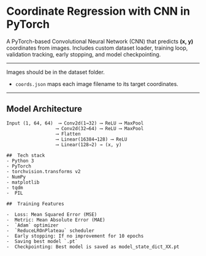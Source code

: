 #  Coordinate Regression with CNN in PyTorch

A PyTorch-based Convolutional Neural Network (CNN) that predicts **(x, y)** coordinates from images. Includes custom dataset loader, training loop, validation tracking, early stopping, and model checkpointing.

---

Images should be in the dataset folder.
- `coords.json` maps each image filename to its target coordinates.

---

##  Model Architecture

```text
Input (1, 64, 64)  ⟶ Conv2d(1→32) ⟶ ReLU ⟶ MaxPool
                  ⟶ Conv2d(32→64) ⟶ ReLU ⟶ MaxPool
                  ⟶ Flatten
                  ⟶ Linear(16384→128) ⟶ ReLU
                  ⟶ Linear(128→2) → (x, y)

##  Tech stack
- Python 3
- PyTorch
- torchvision.transforms v2
- NumPy
- matplotlib
- tqdm
-  PIL

##  Training Features

-  Loss: Mean Squared Error (MSE)  
-  Metric: Mean Absolute Error (MAE) 
-  `Adam` optimizer  
-  `ReduceLROnPlateau` scheduler  
-  Early stopping: If no improvement for 10 epochs
-  Saving best model `.pt`  
-  Checkpointing: Best model is saved as model_state_dict_XX.pt
